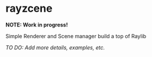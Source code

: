 # rayzcene

**NOTE: Work in progress!**

Simple Renderer and Scene manager build a top of Raylib

*TO DO: Add more details, examples, etc.*